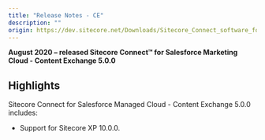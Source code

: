 ```yaml
---
title: "Release Notes - CE"
description: ""
origin: https://dev.sitecore.net/Downloads/Sitecore_Connect_software_for_Salesforce_Marketing_Cloud/1x/Sitecore_Connect_software_for_Salesforce_Marketing_Cloud_50/Release_Notes_CE
---
```


**August 2020 – released Sitecore Connect™ for Salesforce Marketing Cloud - Content Exchange 5.0.0**

## Highlights

Sitecore Connect for Salesforce Managed Cloud - Content Exchange 5.0.0 includes:

-   ​​Support for Sitecore XP 10.0.0.